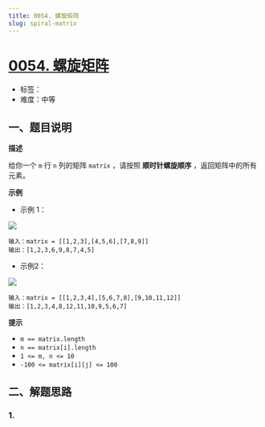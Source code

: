 ```yaml
---
title: 0054. 螺旋矩阵
slug: spiral-matrix
---
```


# [0054. 螺旋矩阵](https://leetcode.cn/problems/spiral-matrix/)

- 标签：
- 难度：中等

## 一、题目说明

**描述**

给你一个 `m` 行 `n` 列的矩阵 `matrix` ，请按照 **顺时针螺旋顺序** ，返回矩阵中的所有元素。

**示例**

* 示例 1：

![](https://cdn.jsdelivr.net/gh/wecdn/img_0/2023/202304212243035.jpg)

```text
输入：matrix = [[1,2,3],[4,5,6],[7,8,9]]
输出：[1,2,3,6,9,8,7,4,5]
```

* 示例2：

![](https://cdn.jsdelivr.net/gh/wecdn/img_0/2023/202304212244324.jpg)

```text
输入：matrix = [[1,2,3,4],[5,6,7,8],[9,10,11,12]]
输出：[1,2,3,4,8,12,11,10,9,5,6,7]
```

**提示**

* `m == matrix.length`
* `n == matrix[i].length`
* `1 <= m, n <= 10`
* `-100 <= matrix[i][j] <= 100`

## 二、解题思路

### 1.
